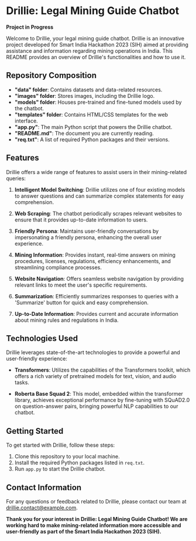 # Drillie: Legal Mining Guide Chatbot

**Project in Progress**

Welcome to Drillie, your legal mining guide chatbot. Drillie is an innovative project developed for Smart India Hackathon 2023 (SIH) aimed at providing assistance and information regarding mining operations in India. This README provides an overview of Drillie's functionalities and how to use it.

## Repository Composition

- **"data" folder**: Contains datasets and data-related resources.
- **"images" folder**: Stores images, including the Drillie logo.
- **"models" folder**: Houses pre-trained and fine-tuned models used by the chatbot.
- **"templates" folder**: Contains HTML/CSS templates for the web interface.
- **"app.py"**: The main Python script that powers the Drillie chatbot.
- **"README.md"**: The document you are currently reading.
- **"req.txt"**: A list of required Python packages and their versions.

## Features

Drillie offers a wide range of features to assist users in their mining-related queries:

1. **Intelligent Model Switching**: Drillie utilizes one of four existing models to answer questions and can summarize complex statements for easy comprehension.

2. **Web Scraping**: The chatbot periodically scrapes relevant websites to ensure that it provides up-to-date information to users.

3. **Friendly Persona**: Maintains user-friendly conversations by impersonating a friendly persona, enhancing the overall user experience.

4. **Mining Information**: Provides instant, real-time answers on mining procedures, licenses, regulations, efficiency enhancements, and streamlining compliance processes.

5. **Website Navigation**: Offers seamless website navigation by providing relevant links to meet the user's specific requirements.

6. **Summarization**: Efficiently summarizes responses to queries with a 'Summarize' button for quick and easy comprehension.

7. **Up-to-Date Information**: Provides current and accurate information about mining rules and regulations in India.

## Technologies Used

Drillie leverages state-of-the-art technologies to provide a powerful and user-friendly experience:

- **Transformers**: Utilizes the capabilities of the Transformers toolkit, which offers a rich variety of pretrained models for text, vision, and audio tasks.

- **Roberta Base Squad 2**: This model, embedded within the transformer library, achieves exceptional performance by fine-tuning with SQuAD2.0 on question-answer pairs, bringing powerful NLP capabilities to our chatbot.

## Getting Started

To get started with Drillie, follow these steps:

1. Clone this repository to your local machine.
2. Install the required Python packages listed in `req.txt`.
3. Run `app.py` to start the Drillie chatbot.

## Contact Information

For any questions or feedback related to Drillie, please contact our team at [drillie.contact@example.com](mailto:drillie.contact@example.com).

**Thank you for your interest in Drillie: Legal Mining Guide Chatbot! We are working hard to make mining-related information more accessible and user-friendly as part of the Smart India Hackathon 2023 (SIH).**
